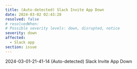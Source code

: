 ```yaml
---
title: (Auto-detected) Slack Invite App Down
date: 2024-03-02 02:43:28
resolved: false
# resolvedWhen: 
# Possible severity levels: down, disrupted, notice
severity: down
affected:
  - Slack app
section: issue
---
```


2024-03-01-21-41-14 (Auto-detected) Slack Invite App Down

